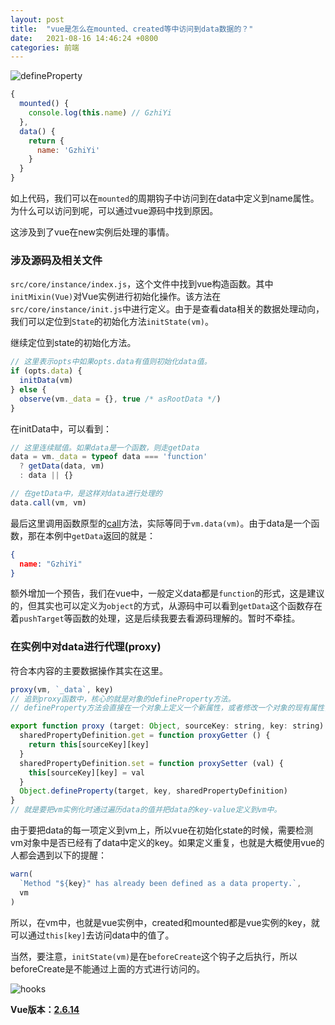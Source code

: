 ```yaml
---
layout: post
title:  "vue是怎么在mounted、created等中访问到data数据的？"
date:   2021-08-16 14:46:24 +0800
categories: 前端
---
```

![defineProperty](https://i.loli.net/2021/08/16/9wQxRlcUEeNstY8.png)  

```javascript
{
  mounted() {
    console.log(this.name) // GzhiYi
  },
  data() {
    return {
      name: 'GzhiYi'
    }
  }
}
```

如上代码，我们可以在`mounted`的周期钩子中访问到在data中定义到name属性。为什么可以访问到呢，可以通过vue源码中找到原因。

这涉及到了vue在new实例后处理的事情。

### 涉及源码及相关文件

`src/core/instance/index.js`，这个文件中找到vue构造函数。其中`initMixin(Vue)`对Vue实例进行初始化操作。该方法在`src/core/instance/init.js`中进行定义。由于是查看data相关的数据处理动向，我们可以定位到`State`的初始化方法`initState(vm)`。

继续定位到state的初始化方法。

```javascript
// 这里表示opts中如果opts.data有值则初始化data值。
if (opts.data) {
  initData(vm)
} else {
  observe(vm._data = {}, true /* asRootData */)
}
```

在initData中，可以看到：

```js
// 这里连续赋值。如果data是一个函数，则走getData
data = vm._data = typeof data === 'function'
  ? getData(data, vm)
  : data || {}

// 在getData中，是这样对data进行处理的
data.call(vm, vm)
```

最后这里调用函数原型的[call](https://developer.mozilla.org/zh-CN/docs/Web/JavaScript/Reference/Global_Objects/Function/call)方法，实际等同于`vm.data(vm)`。由于data是一个函数，那在本例中`getData`返回的就是：

```json
{
  name: "GzhiYi"
}
```

额外增加一个预告，我们在vue中，一般定义data都是`function`的形式，这是建议的，但其实也可以定义为`object`的方式，从源码中可以看到`getData`这个函数存在着`pushTarget`等函数的处理，这是后续我要去看源码理解的。暂时不牵挂。

### 在实例中对data进行代理(proxy)

符合本内容的主要数据操作其实在这里。

```js
proxy(vm, `_data`, key)
// 追到proxy函数中，核心的就是对象的defineProperty方法。
// defineProperty方法会直接在一个对象上定义一个新属性，或者修改一个对象的现有属性，并返回这个对象。

export function proxy (target: Object, sourceKey: string, key: string) {
  sharedPropertyDefinition.get = function proxyGetter () {
    return this[sourceKey][key]
  }
  sharedPropertyDefinition.set = function proxySetter (val) {
    this[sourceKey][key] = val
  }
  Object.defineProperty(target, key, sharedPropertyDefinition)
}
// 就是要把vm实例化时通过遍历data的值并把data的key-value定义到vm中。
```

由于要把data的每一项定义到vm上，所以vue在初始化state的时候，需要检测vm对象中是否已经有了data中定义的key。如果定义重复，也就是大概使用vue的人都会遇到以下的提醒：

```js
warn(
  `Method "${key}" has already been defined as a data property.`,
  vm
)
```

所以，在vm中，也就是vue实例中，created和mounted都是vue实例的key，就可以通过`this[key]`去访问data中的值了。

当然，要注意，`initState(vm)`是在`beforeCreate`这个钩子之后执行，所以beforeCreate是不能通过上面的方式进行访问的。

![hooks](https://i.loli.net/2021/08/16/twNof3mjWJT7A2r.png)  
 
  
   
    
     
      
**Vue版本：[2.6.14](https://github.com/vuejs/vue/archive/refs/tags/v2.6.14.zip)**